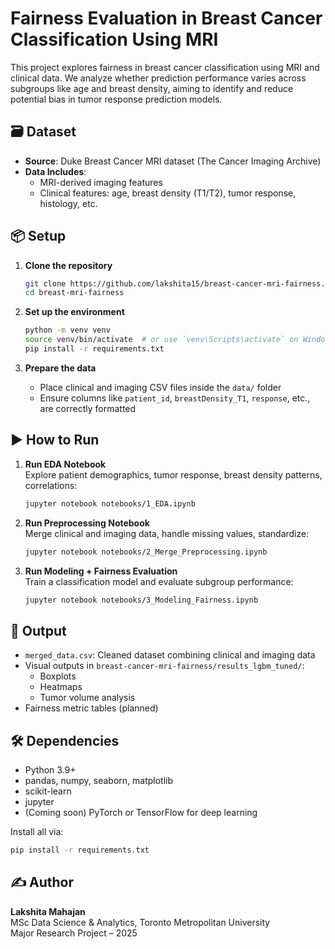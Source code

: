 
# Fairness Evaluation in Breast Cancer Classification Using MRI

This project explores fairness in breast cancer classification using MRI and clinical data. We analyze whether prediction performance varies across subgroups like age and breast density, aiming to identify and reduce potential bias in tumor response prediction models.

## 🗃️ Dataset

- **Source**: Duke Breast Cancer MRI dataset (The Cancer Imaging Archive)
- **Data Includes**:
  - MRI-derived imaging features
  - Clinical features: age, breast density (T1/T2), tumor response, histology, etc.

## 📦 Setup

1. **Clone the repository**  
   ```bash
   git clone https://github.com/lakshita15/breast-cancer-mri-fairness.git
   cd breast-mri-fairness
   ```

2. **Set up the environment**  
   ```bash
   python -m venv venv
   source venv/bin/activate  # or use `venv\Scripts\activate` on Windows
   pip install -r requirements.txt
   ```

3. **Prepare the data**  
   - Place clinical and imaging CSV files inside the `data/` folder  
   - Ensure columns like `patient_id`, `breastDensity_T1`, `response`, etc., are correctly formatted

## ▶️ How to Run

1. **Run EDA Notebook**  
   Explore patient demographics, tumor response, breast density patterns, correlations:
   ```bash
   jupyter notebook notebooks/1_EDA.ipynb
   ```

2. **Run Preprocessing Notebook**  
   Merge clinical and imaging data, handle missing values, standardize:
   ```bash
   jupyter notebook notebooks/2_Merge_Preprocessing.ipynb
   ```

3. **Run Modeling + Fairness Evaluation**  
   Train a classification model and evaluate subgroup performance:
   ```bash
   jupyter notebook notebooks/3_Modeling_Fairness.ipynb
   ```

## 📂 Output

- `merged_data.csv`: Cleaned dataset combining clinical and imaging data
- Visual outputs in `breast-cancer-mri-fairness/results_lgbm_tuned/`:
  - Boxplots
  - Heatmaps
  - Tumor volume analysis
- Fairness metric tables (planned)

## 🛠️ Dependencies

- Python 3.9+
- pandas, numpy, seaborn, matplotlib
- scikit-learn
- jupyter
- (Coming soon) PyTorch or TensorFlow for deep learning

Install all via:
```bash
pip install -r requirements.txt
```

## ✍️ Author

**Lakshita Mahajan**  
MSc Data Science & Analytics, Toronto Metropolitan University  
Major Research Project – 2025
